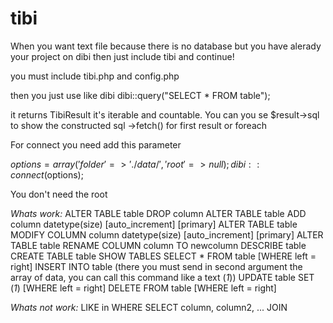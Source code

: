 # tibi
When you want text file because there is no database but you have alerady your project on dibi then just include tibi and continue!

you must include 
tibi.php and config.php

then you just use like dibi
dibi::query("SELECT * FROM table");

it returns TibiResult it's iterable and countable.
You can you se $result->sql to show the constructed sql
->fetch() for first result
or foreach

For connect you need add this parameter 

$options = array(
			'folder'   => './data/',
			'root'	   => null
		);
dibi::connect($options);

You don't need the root

_Whats work:_
ALTER TABLE table DROP column
ALTER TABLE table ADD column datetype(size) [auto_increment] [primary]
ALTER TABLE table MODIFY COLUMN column datetype(size) [auto_increment] [primary]
ALTER TABLE table RENAME COLUMN column TO newcolumn
DESCRIBE table
CREATE TABLE table
SHOW TABLES
SELECT * FROM table [WHERE left = right]
INSERT INTO table (there you must send in second argument the array of data, you can call this command like a text (*1*))
UPDATE table SET (*1*) [WHERE left = right]
DELETE FROM table [WHERE left = right]

_Whats not work:_
LIKE in WHERE
SELECT column, column2, ...
JOIN
